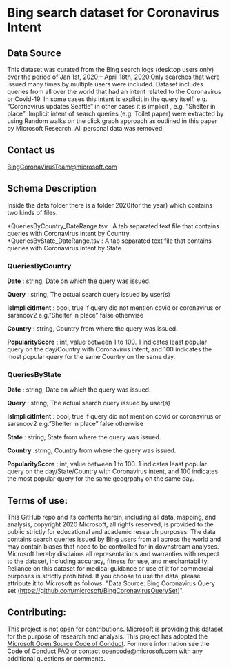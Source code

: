 # Bing search dataset for Coronavirus Intent  

## Data Source  
This dataset was curated from the Bing search logs (desktop users only) over the period of Jan 1st, 2020 – April 18th, 2020.Only searches that were issued many times by multiple users were included. Dataset includes queries from all over the world that had an intent related to the Coronavirus or Covid-19. In some cases this intent is explicit in the query itself, e.g. “Coronavirus updates Seattle” in other cases it is implicit , e.g. “Shelter in place” .Implicit intent of search queries (e.g. Toilet paper) were extracted by using Random walks on the click graph approach as outlined in this paper by Microsoft Research. All personal data was removed.


## Contact us
BingCoronaVirusTeam@microsoft.com


## Schema Description  

Inside the data folder there is a folder 2020(for the year) which contains two kinds of files. 

*QueriesByCountry_DateRange.tsv : A tab separated text file that contains queries with Coronavirus intent by Country.   
*QueriesByState_DateRange.tsv	: A tab separated text file that contains queries with Coronavirus intent by State. 


### QueriesByCountry  

**Date** : string, Date on which the query was issued.  

**Query** : string, The actual search query issued by user(s)  

**IsImplicitIntent** : bool, true if query did not mention covid or coronavirus or sarsncov2 e.g.”Shelter in place” false otherwise  

**Country** : string, Country from where the query was issued.  

**PopularityScore** : int, value between 1 to 100. 1 indicates least popular query on the day/Country with Coronavirus intent, and 100 indicates the most popular query for the same Country on the same day.  


### QueriesByState  

**Date** : string, Date on which the query was issued.  

**Query** : string, The actual search query issued by user(s)  

**IsImplicitIntent** : bool, true if query did not mention covid or coronavirus or sarsncov2 e.g.”Shelter in place” false otherwise  

**State** : string, State from where the query was issued. 

**Country** :string, Country from where the query was issued.  

**PopularityScore** : int, value between 1 to 100. 1 indicates least popular query on the day/State/Country with Coronavirus intent, and 100 indicates the most popular query for the same geogrpahy on the same day.  



## Terms of use:  

This GitHub repo and its contents herein, including all data, mapping, and analysis, copyright 2020 Microsoft, all rights reserved, is provided to the public strictly for educational and academic research purposes. The data contains search queries issued by Bing users from all across the world and may contain biases that need to be controlled for in downstream analyses.  Microsoft hereby disclaims all representations and warranties with respect to the dataset, including accuracy, fitness for use, and merchantability. Reliance on this dataset for medical guidance or use of it for commercial purposes is strictly prohibited. If you choose to use the data, please attribute it to Microsoft as follows: "Data Source: Bing Coronavirus Query set (https://github.com/microsoft/BingCoronavirusQuerySet)".


## Contributing:  

This project is not open for contributions.  Microsoft is providing this dataset for the purpose of research and analysis.
This project has adopted the [Microsoft Open Source Code of Conduct](https://opensource.microsoft.com/codeofconduct/).
For more information see the [Code of Conduct FAQ](https://opensource.microsoft.com/codeofconduct/faq/) or
contact [opencode@microsoft.com](mailto:opencode@microsoft.com) with any additional questions or comments.

